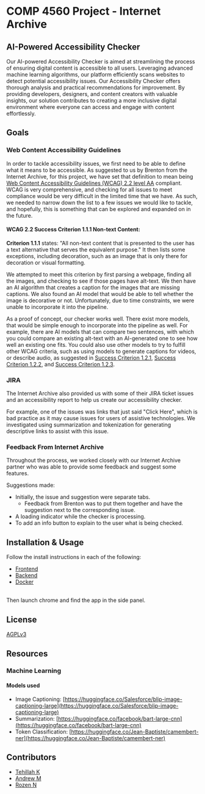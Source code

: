 # COMP 4560 Project - Internet Archive

## AI-Powered Accessibility Checker

Our AI-powered Accessibility Checker is aimed at streamlining the process of ensuring digital content is accessible to all users. Leveraging advanced machine learning algorithms, our platform efficiently scans websites to detect potential accessibility issues. Our Accessibility Checker offers thorough analysis and practical recommendations for improvement. By providing developers, designers, and content creators with valuable insights, our solution contributes to creating a more inclusive digital environment where everyone can access and engage with content effortlessly. 

## Goals

### Web Content Accessibility Guidelines

In order to tackle accessibility issues, we first need to be able to define what it means to be accessible. As suggested to us by Brenton from the Internet Archive, for this project, we have set that definition to mean being [Web Content Accessibility Guidelines (WCAG) 2.2 level AA][1] compliant. WCAG is very comprehensive, and checking for all issues to meet compliance would be very difficult in the limited time that we have. As such, we needed to narrow down the list to a few issues we would like to tackle, and hopefully, this is something that can be explored and expanded on in the future.

#### WCAG 2.2 Success Criterion 1.1.1 Non-text Content:

**Criterion 1.1.1** states: "All non-text content that is presented to the user has a text alternative that serves the equivalent purpose." It then lists some exceptions, including decoration, such as an image that is only there for decoration or visual formatting. 

We attempted to meet this criterion by first parsing a webpage, finding all the images, and checking to see if those pages have alt-text. We then have an AI algorithm that creates a caption for the images that are missing captions. We also found an AI model that would be able to tell whether the image is decorative or not. Unfortunately, due to time constraints, we were unable to incorporate it into the pipeline.  

As a proof of concept, our checker works well. There exist more models, that would be simple enough to incorporate into the pipeline as well. For example, there are AI models that can compare two sentences, with which you could compare an existing alt-text with an AI-generated one to see how well an existing one fits. You could also use other models to try to fulfill other WCAG criteria, such as using models to generate captions for videos, or describe audio, as suggested in [Success Criterion 1.2.1][2], [Success Criterion 1.2.2][3], and [Success Criterion 1.2.3][4].

### JIRA

The Internet Archive also provided us with some of their JIRA ticket issues and an accessibility report to help us create our accessibility checker. 

For example, one of the issues was links that just said "Click Here", which is bad practice as it may cause issues for users of assistive technologies. We investigated using summarization and tokenization for generating descriptive links to assist with this issue.

### Feedback From Internet Archive

Throughout the process, we worked closely with our Internet Archive partner who was able to provide some feedback and suggest some features. 

Suggestions made:

- Initially, the issue and suggestion were separate tabs.
    - Feedback from Brenton was to put them together and have the suggestion next to the corresponding issue.
- A loading indicator while the checker is processing.
- To add an info button to explain to the user what is being checked.

## Installation & Usage
Follow the install instructions in each of the following:
- [Frontend](frontend/README.md)
- [Backend](backend/socket/readMe.md)
- [Docker](backend/socket/cmds/README.md)
</br>
Then launch chrome and find the app in the side panel.


## License

[AGPLv3](https://choosealicense.com/licenses/agpl-3.0/)

## Resources

[1]: https://www.w3.org/TR/WCAG22/
[2]: https://www.w3.org/TR/WCAG22/#audio-only-and-video-only-prerecorded
[3]: https://www.w3.org/TR/WCAG22/#captions-prerecorded
[4]: https://www.w3.org/TR/WCAG22/#audio-description-or-media-alternative-prerecorded

### Machine Learning

#### Models used

- Image Captioning: [https://huggingface.co/Salesforce/blip-image-captioning-large](https://huggingface.co/Salesforce/blip-image-captioning-large)
- Summarization: [https://huggingface.co/facebook/bart-large-cnn](https://huggingface.co/facebook/bart-large-cnn)
- Token Classification: [https://huggingface.co/Jean-Baptiste/camembert-ner](https://huggingface.co/Jean-Baptiste/camembert-ner)

## Contributors

- [Tehillah K](https://github.com/TehillahK)
- [Andrew M](https://github.com/AMarinic92) 
- [Rozen N](https://github.com/RozenNoureev)

